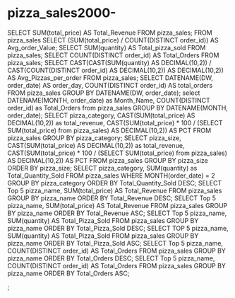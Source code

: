 # pizza_sales2000-
SELECT SUM(total_price) AS Total_Revenue FROM pizza_sales;
FROM pizza_sales SELECT (SUM(total_price) / COUNT(DISTINCT order_id)) AS Avg_order_Value;
SELECT SUM(quantity) AS Total_pizza_sold FROM pizza_sales;
SELECT COUNT(DISTINCT order_id) AS Total_Orders FROM pizza_sales;
SELECT CAST(CAST(SUM(quantity) AS DECIMAL(10,2)) / 
CAST(COUNT(DISTINCT order_id) AS DECIMAL(10,2)) AS DECIMAL(10,2))
AS Avg_Pizzas_per_order
FROM pizza_sales;
SELECT DATENAME(DW, order_date) AS order_day, COUNT(DISTINCT order_id) AS total_orders 
FROM pizza_sales
GROUP BY DATENAME(DW, order_date);
select DATENAME(MONTH, order_date) as Month_Name, COUNT(DISTINCT order_id) as Total_Orders
from pizza_sales
GROUP BY DATENAME(MONTH, order_date);
SELECT pizza_category, CAST(SUM(total_price) AS DECIMAL(10,2)) as total_revenue,
CAST(SUM(total_price) * 100 / (SELECT SUM(total_price) from pizza_sales) AS DECIMAL(10,2)) AS PCT
FROM pizza_sales
GROUP BY pizza_category;
SELECT pizza_size, CAST(SUM(total_price) AS DECIMAL(10,2)) as total_revenue,
CAST(SUM(total_price) * 100 / (SELECT SUM(total_price) from pizza_sales) AS DECIMAL(10,2)) AS PCT
FROM pizza_sales
GROUP BY pizza_size
ORDER BY pizza_size;
SELECT pizza_category, SUM(quantity) as Total_Quantity_Sold
FROM pizza_sales
WHERE MONTH(order_date) = 2
GROUP BY pizza_category
ORDER BY Total_Quantity_Sold DESC;
SELECT Top 5 pizza_name, SUM(total_price) AS Total_Revenue
FROM pizza_sales
GROUP BY pizza_name
ORDER BY Total_Revenue DESC;
SELECT Top 5 pizza_name, SUM(total_price) AS Total_Revenue
FROM pizza_sales
GROUP BY pizza_name
ORDER BY Total_Revenue ASC;
SELECT Top 5 pizza_name, SUM(quantity) AS Total_Pizza_Sold
FROM pizza_sales
GROUP BY pizza_name
ORDER BY Total_Pizza_Sold DESC;
SELECT TOP 5 pizza_name, SUM(quantity) AS Total_Pizza_Sold
FROM pizza_sales
GROUP BY pizza_name
ORDER BY Total_Pizza_Sold ASC;
SELECT Top 5 pizza_name, COUNT(DISTINCT order_id) AS Total_Orders
FROM pizza_sales
GROUP BY pizza_name
ORDER BY Total_Orders DESC;
SELECT Top 5 pizza_name, COUNT(DISTINCT order_id) AS Total_Orders
FROM pizza_sales
GROUP BY pizza_name
ORDER BY Total_Orders ASC;






;






